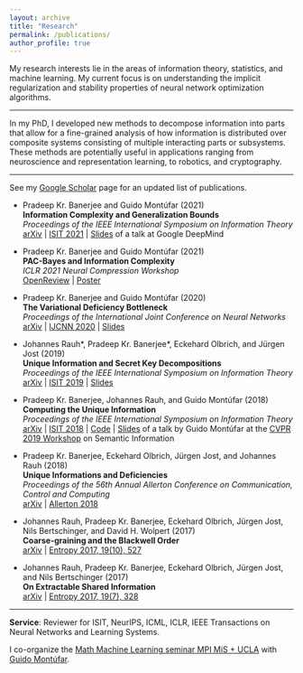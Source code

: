 ```yaml
---
layout: archive
title: "Research"
permalink: /publications/
author_profile: true
---
```


My research interests lie in the areas of information theory, statistics, and machine learning. My current focus is on understanding the implicit regularization and stability properties of neural network optimization algorithms.

---
In my PhD, I developed new methods to decompose information into parts that allow for a fine-grained analysis of how information is distributed over composite systems consisting of multiple interacting parts or subsystems. These methods are potentially useful in applications ranging from neuroscience and representation learning, to robotics, and cryptography. 

---
See my [Google Scholar](http://scholar.google.de/citations?user=cnSjMBwAAAAJ&hl=en) page for an updated list of publications.

* Pradeep Kr. Banerjee and Guido Mont&uacute;far (2021)<br />
**Information Complexity and Generalization Bounds**<br />
*Proceedings of the IEEE International Symposium on Information Theory*<br />
[arXiv](https://arxiv.org/pdf/2105.01747.pdf) | [ISIT 2021](https://2021.ieee-isit.org/Papers/ViewPaper.asp?PaperNum=1740) | [Slides](https://github.com/e5150pro/e5150pro.github.io/blob/master/images/DM_talk.pdf) of a talk at Google DeepMind

* Pradeep Kr. Banerjee and Guido Mont&uacute;far (2021)<br />
**PAC-Bayes and Information Complexity**<br />
*ICLR 2021 Neural Compression Workshop*<br />
[OpenReview](https://openreview.net/pdf?id=LPw-isa6Ngb) | [Poster](https://github.com/e5150pro/e5150pro.github.io/blob/master/images/poster_ICLR_NeuralCompressionW.pdf)

* Pradeep Kr. Banerjee and Guido Mont&uacute;far (2020)<br />
**The Variational Deficiency Bottleneck**<br />
*Proceedings of the International Joint Conference on Neural Networks*<br />
[arXiv](https://arxiv.org/pdf/1810.11677.pdf) | [IJCNN 2020](https://ieeexplore.ieee.org/document/9206900) | [Slides](https://github.com/e5150pro/e5150pro.github.io/blob/master/images/talk_VDB.pdf) 

* Johannes Rauh\*, Pradeep Kr. Banerjee\*, Eckehard Olbrich, and J&uuml;rgen Jost (2019)<br />
**Unique Information and Secret Key Decompositions**<br />
*Proceedings of the IEEE International Symposium on Information Theory*<br />
[arXiv](https://arxiv.org/pdf/1901.08007.pdf) | [ISIT 2019](https://ieeexplore.ieee.org/abstract/document/8849550/) | [Slides](https://github.com/e5150pro/e5150pro.github.io/blob/master/images/ISIT2019.pdf)

* Pradeep Kr. Banerjee, Johannes Rauh, and Guido Mont&uacute;far (2018)<br />
**Computing the Unique Information**<br />
*Proceedings of the IEEE International Symposium on Information Theory*<br />
[arXiv](https://arxiv.org/pdf/1709.07487.pdf) | [ISIT 2018](https://ieeexplore.ieee.org/abstract/document/8437757) | [Code](https://github.com/infodeco/computeUI) | [Slides](https://github.com/e5150pro/e5150pro.github.io/blob/master/images/talk_CVPR_Guido.pdf) of a talk by Guido Mont&uacute;far at the [CVPR 2019 Workshop](https://sites.google.com/view/wsi-2019/) on Semantic Information

* Pradeep Kr. Banerjee, Eckehard Olbrich, J&uuml;rgen Jost, and Johannes Rauh (2018)<br />
**Unique Informations and Deficiencies**<br />
*Proceedings of the 56th Annual Allerton Conference on Communication, Control and Computing*<br />
[arXiv](https://arxiv.org/pdf/1807.05103.pdf) | [Allerton 2018](https://ieeexplore.ieee.org/abstract/document/8635984)

* Johannes Rauh, Pradeep Kr. Banerjee, Eckehard Olbrich, J&uuml;rgen Jost, Nils Bertschinger, and David H. Wolpert (2017)<br />
**Coarse-graining and the Blackwell Order**<br />
[arXiv](https://arxiv.org/pdf/1701.07602.pdf) | [Entropy 2017, 19(10), 527](https://doi.org/10.3390/e19100527)

* Johannes Rauh, Pradeep Kr. Banerjee, Eckehard Olbrich, J&uuml;rgen Jost, and Nils Bertschinger (2017)<br />
**On Extractable Shared Information**<br />
[arXiv](https://arxiv.org/pdf/1701.07805.pdf) | [Entropy 2017, 19(7), 328](https://doi.org/10.3390/e19070328)

---
**Service**: Reviewer for ISIT, NeurIPS, ICML, ICLR, IEEE Transactions on Neural Networks and Learning Systems.

I co-organize the [Math Machine Learning seminar MPI MiS + UCLA](https://www.mis.mpg.de/montufar/seminars/math-ml-seminar.html) with [Guido Mont&uacute;far](https://www.math.ucla.edu/~montufar/). 



